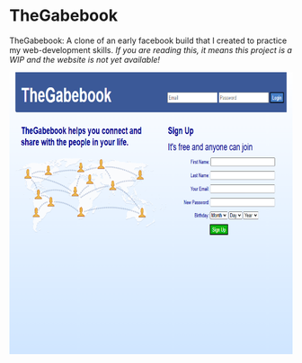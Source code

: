 # TheGabebook
TheGabebook: A clone of an early facebook build that I created to practice my web-development skills. *If you are reading this, it means this project is a WIP and the website is not yet available!*

<img src="TheGabebook.png" width="750" height="502" />
